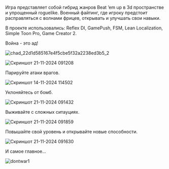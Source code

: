 Игра представляет собой гибрид жанров Beat ’em up в 3d пространстве и упрощенный roguelike.
Военный файтинг, где игроку предстоит расправляться с волнами фрицев, открывать и улучшать свои навыки.

В проекте использовались: Reflex DI, GamePush, FSM, Lean Localization, Simple Toon Pro, Game Creator 2.

Война - это ад!

![chad_22d1d585167e4f5cbe5f32a2238ed3b5_2](https://github.com/user-attachments/assets/89e06824-dee9-47cc-a768-08085db05304)

![Скриншот 21-11-2024 091208](https://github.com/user-attachments/assets/d285cf13-508c-4798-aa85-dd2ef0e871a0)

Парируйте атаки врагов.

![Скриншот 14-11-2024 114502](https://github.com/user-attachments/assets/de440948-b5f9-4a15-8b59-2e0372bc7f5b)

Уклоняйтесь от бомб.

![Скриншот 21-11-2024 091432](https://github.com/user-attachments/assets/bfd24f91-9a7a-4859-9106-a9bed9a656b9)

Выживайте с сложных ситауциях.

![Скриншот 21-11-2024 091859](https://github.com/user-attachments/assets/cf55aee0-e4ee-424c-8fc9-17d4647e072f)

Повышайте свой уровень и открывайте новые способности.

![Скриншот 21-11-2024 091630](https://github.com/user-attachments/assets/5401cd77-3933-4b62-8da6-ab659f1ec7bb)

И самое главное...

![dontwar1](https://github.com/user-attachments/assets/7d583866-1237-42d2-bb23-5b3719dda53d)
